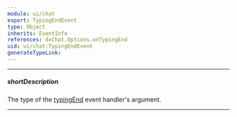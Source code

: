 ```yaml
---
module: ui/chat
export: TypingEndEvent
type: Object
inherits: EventInfo
references: dxChat.Options.onTypingEnd
uid: ui/chat:TypingEndEvent
generateTypeLink: 
---
```

---
##### shortDescription
The type of the [typingEnd]({basewidgetpath}/Events/#typingEnd) event handler's argument.

---
<!-- Description goes here -->